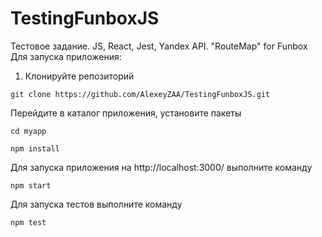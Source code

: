 # TestingFunboxJS
Тестовое задание. JS, React, Jest, Yandex API. "RouteMap" for Funbox
Для запуска приложения:
1) Клонируйте репозиторий 
```
git clone https://github.com/AlexeyZAA/TestingFunboxJS.git
```
Перейдите в каталог приложения, установите пакеты
```
cd myapp

npm install
```
Для запуска приложения на http://localhost:3000/ выполните команду

```
npm start
```
Для запуска тестов выполните команду

```
npm test
```
